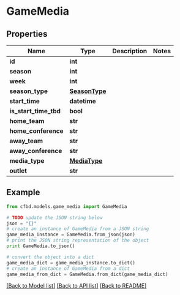 # GameMedia


## Properties
Name | Type | Description | Notes
------------ | ------------- | ------------- | -------------
**id** | **int** |  | 
**season** | **int** |  | 
**week** | **int** |  | 
**season_type** | [**SeasonType**](SeasonType.md) |  | 
**start_time** | **datetime** |  | 
**is_start_time_tbd** | **bool** |  | 
**home_team** | **str** |  | 
**home_conference** | **str** |  | 
**away_team** | **str** |  | 
**away_conference** | **str** |  | 
**media_type** | [**MediaType**](MediaType.md) |  | 
**outlet** | **str** |  | 

## Example

```python
from cfbd.models.game_media import GameMedia

# TODO update the JSON string below
json = "{}"
# create an instance of GameMedia from a JSON string
game_media_instance = GameMedia.from_json(json)
# print the JSON string representation of the object
print GameMedia.to_json()

# convert the object into a dict
game_media_dict = game_media_instance.to_dict()
# create an instance of GameMedia from a dict
game_media_from_dict = GameMedia.from_dict(game_media_dict)
```
[[Back to Model list]](../README.md#documentation-for-models) [[Back to API list]](../README.md#documentation-for-api-endpoints) [[Back to README]](../README.md)


